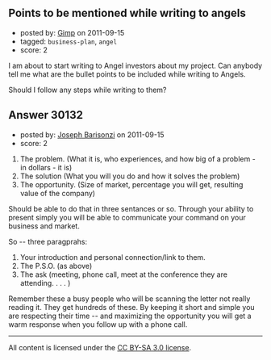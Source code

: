 ## Points to be mentioned while writing to angels

- posted by: [Gimp](https://stackexchange.com/users/-1/13350-gimp) on 2011-09-15
- tagged: `business-plan`, `angel`
- score: 2

I am about to start writing to Angel investors about my project. Can anybody tell me what are the bullet points to be included while writing to Angels.

Should I follow any steps while writing to them?


## Answer 30132

- posted by: [Joseph Barisonzi](https://stackexchange.com/users/-1/8791-joseph-barisonzi) on 2011-09-15
- score: 2

1. The problem. (What it is, who experiences, and how big of a problem - in dollars - it is)
2. The solution (What you will you do and how it solves the problem)
3. The opportunity. (Size of market, percentage you will get, resulting value of the company)

Should be able to do that in three sentances or so. Through your ability to present simply you will be able to communicate your command on your business and market. 

So -- three paragprahs:
1. Your introduction and personal connection/link to them.
2. The P.S.O. (as above)
3. The ask (meeting, phone call, meet at the conference they are attending. . . . )

Remember these a busy people who will be scanning the letter not really reading it. They get hundreds of these. By keeping it short and simple you are respecting their time -- and maximizing the opportunity you will get a warm response when you follow up with a phone call. 



---

All content is licensed under the [CC BY-SA 3.0 license](https://creativecommons.org/licenses/by-sa/3.0/).

